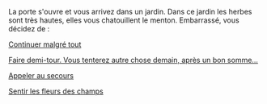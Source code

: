 La porte s'ouvre et vous arrivez dans un jardin.
Dans ce jardin les herbes sont très hautes, elles vous chatouillent le menton.
Embarrassé, vous décidez de :

[Continuer malgré tout](traverser-hautes-herbes/traverser-hautes-herbes.md)

[Faire demi-tour. Vous tenterez autre chose demain, après un bon somme…](../../feu-de-camp.md)

[Appeler au secours](../../appel-au-secours/appeler-au-secours.md)

[Sentir les fleurs des champs](../../panique/sentir/fleurs.md)

